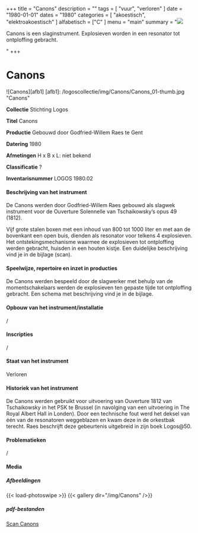 +++
title = "Canons"
description = ""
tags = [
    "vuur",
"verloren"
]
date = "1980-01-01"
dates = "1980"
categories = [
    "akoestisch",
"elektroakoestisch"
]
alfabetisch = ["C"
]
menu = "main"
summary = "<a href='/logoscollectie/1980/canons'><img src='/logoscollectie/img/Canons/Canons_01-thumb.jpg'></a><p>Canons is een slaginstrument. Explosieven worden in een resonator tot ontploffing gebracht.</p>"
+++


# Canons

![Canons][afb1]
[afb1]: /logoscollectie/img/Canons/Canons_01-thumb.jpg "Canons"

**Collectie**
Stichting Logos

**Titel**
Canons

**Productie**
Gebouwd door Godfried-Willem Raes te Gent

**Datering**
1980

**Afmetingen**
H x B x L: niet bekend

**Classificatie**
?

**Inventarisnummer**
LOGOS 1980.02

#### Beschrijving van het instrument
De Canons werden door Godfried-Willem Raes gebouwd als slagwek instrument voor de Ouverture Solennelle van Tschaikowsky’s opus 49 (1812).

Vijf grote stalen boxen met een inhoud van 800 tot 1000 liter en met aan de bovenkant een open buis, dienden als resonator voor telkens 4 explosieven. Het ontstekingsmechanisme waarmee de explosieven tot ontploffing werden gebracht, huisden in een houten kistje. Een duidelijke beschrijving vind je in de bijlage (scan).

#### Speelwijze, repertoire en inzet in producties
De Canons werden bespeeld door de slagwerker met behulp van de momentschakelaars werden de explosieven ten gepaste tijde tot ontploffing gebracht. Een schema met beschrijving vind je in de bijlage.

#### Opbouw van het instrument/installatie
/

#### Inscripties
/

#### Staat van het instrument
Verloren

#### Historiek van het instrument
De Canons werden gebruikt voor uitvoering van Ouverture 1812 van Tschaikowsky in het PSK te Brussel (in navolging van een uitvoering in The Royal Albert Hall in Londen). Door een technische fout werd het deksel van één van de resonatoren weggeblazen en kwam deze in de orkestbak terecht. Raes beschrijft deze gebeurtenis uitgebreid in zijn boek Logos@50.

#### Problematieken
/

#### Media
##### Afbeeldingen
{{< load-photoswipe >}}
{{< gallery dir="/img/Canons" />}}

##### pdf-bestanden
[Scan Canons](/logoscollectie/pdf/Canons/Scan_Canons.pdf)

